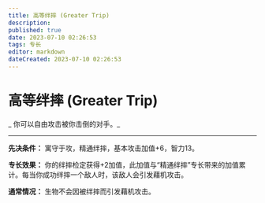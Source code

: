 ```yaml
---
title: 高等绊摔 (Greater Trip)
description: 
published: true
date: 2023-07-10 02:26:53
tags: 专长
editor: markdown
dateCreated: 2023-07-10 02:26:53
---
```


# 高等绊摔 (Greater Trip)

_ 你可以自由攻击被你击倒的对手。_

* * *

**先决条件：** 寓守于攻，精通绊摔，基本攻击加值+6，智力13。

**专长效果：** 你的绊摔检定获得+2加值，此加值与“精通绊摔”专长带来的加值累计。每当你成功绊摔一个敌人时，该敌人会引发藉机攻击。

**通常情况：** 生物不会因被绊摔而引发藉机攻击。

